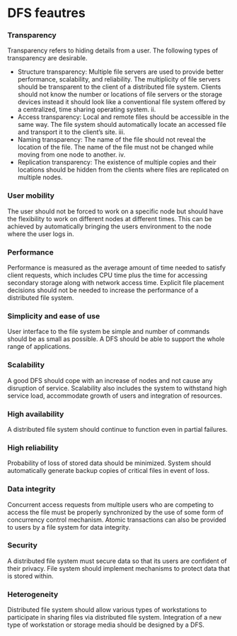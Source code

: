# DFS feautres


### Transparency
Transparency refers to hiding details from a user. The following types of transparency are 
desirable.
- Structure transparency: Multiple file servers are used to provide better performance, 
scalability, and reliability. The multiplicity of file servers should be transparent to the client of a 
distributed file system. Clients should not know the number or locations of file servers or the 
storage devices instead it should look like a conventional file system offered by a centralized, 
time sharing operating system.
ii. 
- Access transparency: Local and remote files should be accessible in the same way. The file 
system should automatically locate an accessed file and transport it to the client’s site.
iii. 
- Naming transparency: The name of the file should not reveal the location of the file. The 
name of the file must not be changed while moving from one node to another.
iv. 
- Replication transparency: The existence of multiple copies and their locations should be 
hidden from the clients where files are replicated on multiple nodes.
### User mobility
The user should not be forced to work on a specific node but should have the flexibility to work 
on different nodes at different times. This can be achieved by automatically bringing the users 
environment to the node where the user logs in.
### Performance
Performance is measured as the average amount of time needed to satisfy client requests, which 
includes CPU time plus the time for accessing secondary storage along with network access 
time. Explicit file placement decisions should not be needed to increase the performance of a 
distributed file system.
### Simplicity and ease of use
User interface to the file system be simple and number of commands should be as small as 
possible. A DFS should be able to support the whole range of applications.
### Scalability
A good DFS should cope with an increase of nodes and not cause any disruption of service. 
Scalability also includes the system to withstand high service load, accommodate growth of users 
and integration of resources.
### High availability
A distributed file system should continue to function even in partial failures.
### High reliability
Probability of loss of stored data should be minimized. System should automatically generate 
backup copies of critical files in event of loss.
### Data integrity
Concurrent access requests from multiple users who are competing to access the file must be 
properly synchronized by the use of some form of concurrency control mechanism. Atomic 
transactions can also be provided to users by a file system for data integrity.
### Security
A distributed file system must secure data so that its users are confident of their privacy. File 
system should implement mechanisms to protect data that is stored within.
### Heterogeneity
Distributed file system should allow various types of workstations to participate in sharing files 
via distributed file system. Integration of a new type of workstation or storage media should be 
designed by a DFS.
